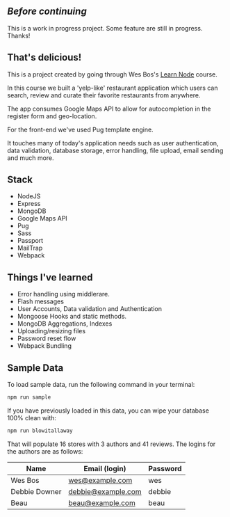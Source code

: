 ## _Before continuing_
This is a work in progress project. Some feature are still in progress. Thanks!

## That's delicious!
This is a project created by going through Wes Bos's [Learn Node](https://learnnode.com/) course.

In this course we built a 'yelp-like' restaurant application which users can search, review and curate their favorite restaurants from anywhere. 

The app consumes Google Maps API to allow for autocompletion in the register form and geo-location.

For the front-end we've used Pug template engine.

It touches many of today's application needs such as user authentication, data validation, database storage, error handling, file upload, email sending and much more.

## Stack

- NodeJS
- Express
- MongoDB
- Google Maps API
- Pug
- Sass
- Passport
- MailTrap
- Webpack

## Things I've learned
- Error handling using middlerare.
- Flash messages
- User Accounts, Data validation and Authentication
- Mongoose Hooks and static methods.
- MongoDB Aggregations, Indexes
- Uploading/resizing files
- Password reset flow
- Webpack Bundling

## Sample Data

To load sample data, run the following command in your terminal:

```bash
npm run sample
```

If you have previously loaded in this data, you can wipe your database 100% clean with:

```bash
npm run blowitallaway
```

That will populate 16 stores with 3 authors and 41 reviews. The logins for the authors are as follows:

|Name|Email (login)|Password|
|---|---|---|
|Wes Bos|wes@example.com|wes|
|Debbie Downer|debbie@example.com|debbie|
|Beau|beau@example.com|beau|



